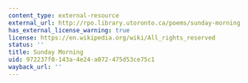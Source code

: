```yaml
---
content_type: external-resource
external_url: http://rpo.library.utoronto.ca/poems/sunday-morning
has_external_license_warning: true
license: https://en.wikipedia.org/wiki/All_rights_reserved
status: ''
title: Sunday Morning
uid: 972237f0-143a-4e24-a072-475d53ce75c1
wayback_url: ''
---
```

